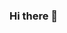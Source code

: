 ### Hi there 👋

<!--
**Danihhub/Danihhub** is a ✨ _special_ ✨ repository because its `README.md` (this file) appears on your GitHub profile.

Here are some ideas to get you started:

- 🔭 I’m currently working on cyrcle
- 🌱 I’m currently learning anything
- 👯 I’m looking to collaborate on student
- 🤔 I’m looking for help with all
- 💬 Ask me about learning github
- 📫 How to reach me: no
- 😄 Pronouns: portuguese
- ⚡ Fun fact: wrong
-->
